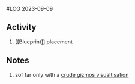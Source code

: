 #LOG
2023-09-09

## Activity
1. [[Blueprint]] placement

## Notes
1. sof far only with a [crude gizmos visualtisation](https://drive.google.com/file/d/1CegZL_1UvdXoHNaCbmeCoQDG5NCtnUH9/view?usp=drive_link)